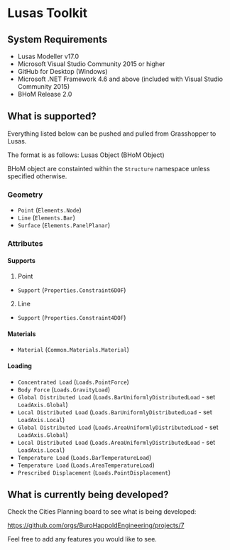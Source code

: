 # Lusas Toolkit 
## System Requirements
- Lusas Modeller v17.0
- Microsoft Visual Studio Community 2015 or higher
- GitHub for Desktop (Windows)
- Microsoft .NET Framework 4.6 and above (included with Visual Studio Community 2015)
- BHoM Release 2.0

## What is supported?

Everything listed below can be pushed and pulled from Grasshopper to Lusas.

The format is as follows: Lusas Object (BHoM Object)

BHoM object are constainted within the `Structure` namespace unless specified otherwise.

### Geometry
- `Point` (`Elements.Node`)
- `Line` (`Elements.Bar`)
- `Surface` (`Elements.PanelPlanar`)

### Attributes
#### Supports
1. Point
- `Support` (`Properties.Constraint6DOF`)
2. Line
- `Support` (`Properties.Constraint4DOF`)

#### Materials
- `Material` (`Common.Materials.Material`)

#### Loading
- `Concentrated Load` (`Loads.PointForce`)
- `Body Force` (`Loads.GravityLoad`)
- `Global Distributed Load` (`Loads.BarUniformlyDistributedLoad` - set `LoadAxis.Global`)
- `Local Distributed Load` (`Loads.BarUniformlyDistributedLoad` - set `LoadAxis.Local`)
- `Global Distributed Load` (`Loads.AreaUniformlyDistributedLoad` - set `LoadAxis.Global`)
- `Local Distributed Load` (`Loads.AreaUniformlyDistributedLoad` - set `LoadAxis.Local`)
- `Temperature Load` (`Loads.BarTemperatureLoad`)
- `Temperature Load` (`Loads.AreaTemperatureLoad`)
- `Prescribed Displacement` (`Loads.PointDisplacement`)


## What is currently being developed?

Check the Cities Planning board to see what is being developed:

https://github.com/orgs/BuroHappoldEngineering/projects/7

Feel free to add any features you would like to see.
